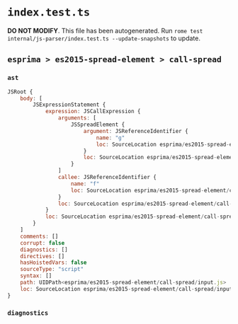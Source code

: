 # `index.test.ts`

**DO NOT MODIFY**. This file has been autogenerated. Run `rome test internal/js-parser/index.test.ts --update-snapshots` to update.

## `esprima > es2015-spread-element > call-spread`

### `ast`

```javascript
JSRoot {
	body: [
		JSExpressionStatement {
			expression: JSCallExpression {
				arguments: [
					JSSpreadElement {
						argument: JSReferenceIdentifier {
							name: "g"
							loc: SourceLocation esprima/es2015-spread-element/call-spread/input.js 1:5-1:6 (g)
						}
						loc: SourceLocation esprima/es2015-spread-element/call-spread/input.js 1:2-1:6
					}
				]
				callee: JSReferenceIdentifier {
					name: "f"
					loc: SourceLocation esprima/es2015-spread-element/call-spread/input.js 1:0-1:1 (f)
				}
				loc: SourceLocation esprima/es2015-spread-element/call-spread/input.js 1:0-1:7
			}
			loc: SourceLocation esprima/es2015-spread-element/call-spread/input.js 1:0-1:8
		}
	]
	comments: []
	corrupt: false
	diagnostics: []
	directives: []
	hasHoistedVars: false
	sourceType: "script"
	syntax: []
	path: UIDPath<esprima/es2015-spread-element/call-spread/input.js>
	loc: SourceLocation esprima/es2015-spread-element/call-spread/input.js 1:0-2:0
}
```

### `diagnostics`

```

```
